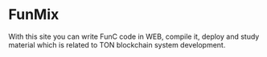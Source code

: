 # FunMix
With this site you can write FunC code in WEB, compile it, deploy and study material which is related to TON blockchain system development.
